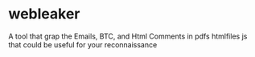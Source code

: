 # webleaker
A tool that grap the Emails, BTC, and Html Comments in pdfs htmlfiles js that could be useful for your reconnaissance
